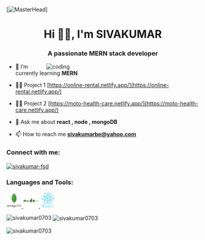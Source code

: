 [![MasterHead](https://www.google.com/search?q=github+mern+banner+gif&tbm=isch&ved=2ahUKEwjTxcS6wcyBAxXgXmwGHfXMAU8Q2-cCegQIABAA&oq=github+mern+banner+gif&gs_lcp=CgNpbWcQAzoECCMQJ1CBCFiVD2DaEWgAcAB4AIABmQKIAegGkgEFMC4yLjKYAQCgAQGqAQtnd3Mtd2l6LWltZ8ABAQ&sclient=img&ei=0QYVZZOZOuC9seMP9ZmH-AQ&bih=707&biw=1536&rlz=1C1VDKB_enIN1025IN1025#imgrc=11y0hD6hT3UTDM)]
<h1 align="center">Hi 🙋‍♂️, I'm SIVAKUMAR</h1>
<h3 align="center">A passionate MERN stack developer</h3>

<img align="right" width="400" alt="coding" src="https://media.licdn.com/dms/image/D5612AQGOmwfIE5mlWA/article-cover_image-shrink_720_1280/0/1674617947228?e=2147483647&v=beta&t=FTU_isQ6VYfV5D_ueFHPWvT8ZqgDeJG3yr8Mi8lpfk0"  > 

- 🌱 I’m currently learning **MERN**

- 👨‍💻 Project 1 [https://online-rental.netlify.app/](https://online-rental.netlify.app/)

- 👨‍💻 Project 2 [https://moto-health-care.netlify.app/](https://moto-health-care.netlify.app/)

- 💬 Ask me about **react , node , mongoDB**

- 📫 How to reach me **sivakumarbe@yahoo.com**

<h3 align="left">Connect with me:</h3>
<p align="left">
<a href="https://linkedin.com/in/sivakumar-fsd" target="blank"><img align="center" src="https://raw.githubusercontent.com/rahuldkjain/github-profile-readme-generator/master/src/images/icons/Social/linked-in-alt.svg" alt="sivakumar-fsd" height="30" width="40" /></a>
</p>

<h3 align="left">Languages and Tools:</h3>
<p align="left"> <a href="https://www.mongodb.com/" target="_blank" rel="noreferrer"> <img src="https://raw.githubusercontent.com/devicons/devicon/master/icons/mongodb/mongodb-original-wordmark.svg" alt="mongodb" width="40" height="40"/> </a> <a href="https://nodejs.org" target="_blank" rel="noreferrer"> <img src="https://raw.githubusercontent.com/devicons/devicon/master/icons/nodejs/nodejs-original-wordmark.svg" alt="nodejs" width="40" height="40"/> </a> <a href="https://reactjs.org/" target="_blank" rel="noreferrer"> <img src="https://raw.githubusercontent.com/devicons/devicon/master/icons/react/react-original-wordmark.svg" alt="react" width="40" height="40"/> </a> </p>

<p><img align="left" src="https://github-readme-stats.vercel.app/api/top-langs?username=sivakumar0703&show_icons=true&locale=en&layout=compact" alt="sivakumar0703" /></p>

<p>&nbsp;<img align="center" src="https://github-readme-stats.vercel.app/api?username=sivakumar0703&show_icons=true&locale=en" alt="sivakumar0703" /></p>

<p><img align="center" src="https://github-readme-streak-stats.herokuapp.com/?user=sivakumar0703&" alt="sivakumar0703" /></p>
